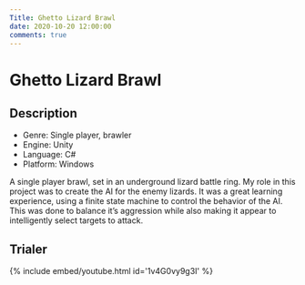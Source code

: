```yaml
---
Title: Ghetto Lizard Brawl
date: 2020-10-20 12:00:00
comments: true
---
```

# Ghetto Lizard Brawl

## Description
- Genre: Single player, brawler
- Engine: Unity
- Language: C#
- Platform: Windows

A single player brawl, set in an underground lizard battle ring. My role in this project was to create the AI for the enemy lizards. It was a great learning experience, using a finite state machine to control the behavior of the AI. This was done to balance it’s aggression while also making it appear to intelligently select targets to attack.

## Trialer
{% include embed/youtube.html id='1v4G0vy9g3I' %}